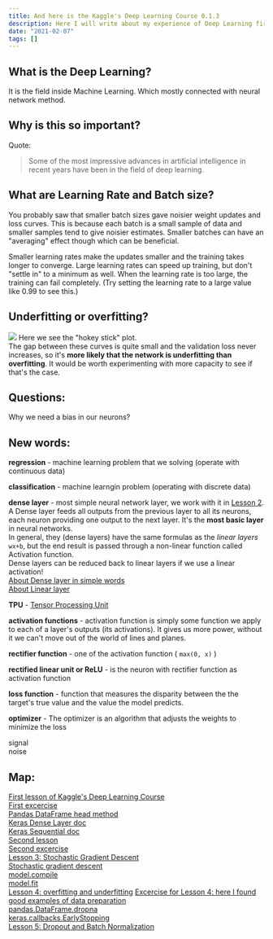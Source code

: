 ```yaml
---
title: And here is the Kaggle's Deep Learning Course 0.1.3
description: Here I will write about my experience of Deep Learning first impression.
date: "2021-02-07"
tags: []
---
```


## What is the Deep Learning?

It is the field inside Machine Learning. Which mostly connected with neural network method.

## Why is this so important?

Quote:

> Some of the most impressive advances in artificial intelligence in recent years have been in the field of deep learning.

## What are Learning Rate and Batch size?

You probably saw that smaller batch sizes gave noisier weight updates and loss curves. This is because each batch is a small sample of data and smaller samples tend to give noisier estimates. Smaller batches can have an "averaging" effect though which can be beneficial.

Smaller learning rates make the updates smaller and the training takes longer to converge. Large learning rates can speed up training, but don't "settle in" to a minimum as well. When the learning rate is too large, the training can fail completely. (Try setting the learning rate to a large value like 0.99 to see this.)

## Underfitting or overfitting?

![](/images/hokey_stick.png)
Here we see the "hokey stick" plot.  
The gap between these curves is quite small and the validation loss never increases, so it's **more likely that the network is underfitting than overfitting**. It would be worth experimenting with more capacity to see if that's the case.

## Questions:

Why we need a bias in our neurons?

## New words:

**regression** - machine learning problem that we solving (operate with continuous data)

**classification** - machine learngin problem (operating with discrete data)

**dense layer** - most simple neural network layer, we work with it in [Lesson 2](https://www.kaggle.com/ymolchanov/exercise-deep-neural-networks/edit).  
A Dense layer feeds all outputs from the previous layer to all its neurons, each neuron providing one output to the next layer. It's the **most basic layer** in neural networks.  
In general, they (dense layers) have the same formulas as the _linear layers_ `wx+b`, but the end result is passed through a non-linear function called Activation function.  
Dense layers can be reduced back to linear layers if we use a linear activation!  
[About Dense layer in simple words](https://medium.com/datathings/dense-layers-explained-in-a-simple-way-62fe1db0ed75)  
[About Linear layer](https://medium.com/datathings/linear-layers-explained-in-a-simple-way-2319a9c2d1aa)

**TPU** - [Tensor Processing Unit](https://en.wikipedia.org/wiki/Tensor_Processing_Unit)

**activation functions** - activation function is simply some function we apply to each of a layer's outputs (its activations). It gives us more power, without it we can't move out of the world of lines and planes.

**rectifier function** - one of the activation function ( `max(0, x)` )

**rectified linear unit or ReLU** - is the neuron with rectifier function as activation function

**loss function** - function that measures the disparity between the the target's true value and the value the model predicts.

**optimizer** - The optimizer is an algorithm that adjusts the weights to minimize the loss

signal  
noise

## Map:

[First lesson of Kaggle's Deep Learning Course](https://www.kaggle.com/ryanholbrook/a-single-neuron)  
[First excercise](https://www.kaggle.com/ymolchanov/exercise-a-single-neuron/edit)  
[Pandas DataFrame head method](https://pandas.pydata.org/docs/reference/api/pandas.DataFrame.head.html#pandas.DataFrame.head)  
[Keras Dense Layer doc](https://www.tensorflow.org/api_docs/python/tf/keras/layers/Dense)  
[Keras Sequential doc](https://www.tensorflow.org/api_docs/python/tf/keras/Sequential)  
[Second lesson](https://www.kaggle.com/ryanholbrook/deep-neural-networks)  
[Second excercise](https://www.kaggle.com/ymolchanov/exercise-deep-neural-networks/edit)  
[Lesson 3: Stochastic Gradient Descent](https://www.kaggle.com/ryanholbrook/stochastic-gradient-descent)  
[Stochastic gradient descent](https://www.kaggle.com/ymolchanov/exercise-stochastic-gradient-descent/edit)  
[model.compile](https://www.tensorflow.org/api_docs/python/tf/keras/Model#compile)  
[model.fit](https://www.tensorflow.org/api_docs/python/tf/keras/Model#fit)  
[Lesson 4: overfitting and underfitting](https://www.kaggle.com/ryanholbrook/overfitting-and-underfitting)
[Excercise for Lesson 4: here I found good examples of data preparation](https://www.kaggle.com/ymolchanov/exercise-overfitting-and-underfitting/edit)  
[pandas.DataFrame.dropna](https://pandas.pydata.org/docs/reference/api/pandas.DataFrame.dropna.html)  
[keras.callbacks.EarlyStopping](https://www.tensorflow.org/api_docs/python/tf/keras/callbacks/EarlyStopping)  
[Lesson 5: Dropout and Batch Normalization](https://www.kaggle.com/ryanholbrook/dropout-and-batch-normalization)
